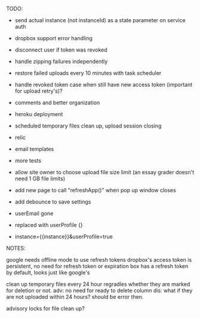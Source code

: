 TODO:

- send actual instance (not instanceId) as a state parameter on service auth
- dropbox support error handling
- disconnect user if token was revoked
- handle zipping failures independently
- restore failed uploads every 10 minutes with task scheduler
- handle revoked token case when still have new access token (important for upload retry's)?
- comments and better organization
- heroku deployment
- scheduled temporary files clean up, upload session closing
- relic
- email templates
- more tests

- allow site owner to choose upload file size limit (an essay grader doesn't need 1 GB file limits)
- add new page to call "refreshApp()" when pop up window closes
- add debounce to save settings
- userEmail gone
- replaced with userProfile {}
- instance={{instance}}&userProfile=true

NOTES:

google needs offline mode to use refresh tokens
dropbox's access token is persistent, no need for refresh token or expiration
box has a refresh token by default, looks just like google's

clean up temporary files every 24 hour regradles whether they are marked for deletion or not.
adv:
    no need for ready to delete column
dis:
    what if they are not uploaded within 24 hours?
        should be error then.
        
advisory locks for file clean up?
